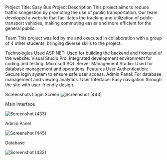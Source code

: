 Project Title: Easy Bus
Project Description
This project aims to reduce traffic congestion by promoting the use of public transportation. Our team developed a website that facilitates the tracking and utilization of public transport vehicles, making commuting easier and more efficient for the general public.

Team
This project was led by me and executed in collaboration with a group of 4 other students, bringing diverse skills to the project.

Technologies Used
ASP.NET: Used for building the backend and frontend of the website.
Visual Studio Pro: Integrated development environment for coding and testing.
Microsoft SQL Server Management Studio: Used for database management and operations.
Features
User Authentication: Secure login system to ensure safe user access.
Admin Panel: For database management and viewing analytics.
User Interface: Easy navigation through the site with user-friendly design.



Screenshots
Login Screen
![Screenshot (443)](https://github.com/cc1a2b/Easy-Bus/assets/101569980/b0dd89a4-28e9-48eb-98b4-9b5ea46b1265)


Main Interface


![Screenshot (433)](https://github.com/cc1a2b/Easy-Bus/assets/101569980/00955f51-dc4a-4ef8-812a-4364c420f438)



Admin Panel



![Screenshot (445)](https://github.com/cc1a2b/Easy-Bus/assets/101569980/514a79ee-988c-4905-a201-35070e3d55cc)




Database 

![Screenshot (432)](https://github.com/cc1a2b/Easy-Bus/assets/101569980/21ee32e1-4e27-4fd6-95f6-2c5dcc1c8dcb)






